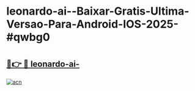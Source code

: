 # leonardo-ai--Baixar-Gratis-Ultima-Versao-Para-Android-IOS-2025-#qwbg0

# <h2><a href="https://ainizakaria.my?title=leonardo-ai-&ref=22M">🔗👉 🔴 leonardo-ai-</a></h2>

[![acn](https://github.com/user-attachments/assets/0f9c940e-d8b0-45ae-aac7-cd30a18b3e1c)](https://ainizakaria.my?title=leonardo-ai-&ref=22M)

